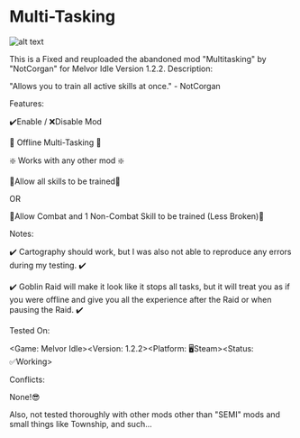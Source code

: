 # Multi-Tasking

![alt text](https://github.com/NaviNieve/Multi-Tasking/blob/assets/octopus.png?raw=true)

This is a Fixed and reuploaded the abandoned mod "Multitasking" by "NotCorgan" for Melvor Idle Version 1.2.2.
Description:

"Allows you to train all active skills at once." - NotCorgan

 

Features:

✔️Enable / ❌Disable Mod

💪 Offline Multi-Tasking 💪

❇️ Works with any other mod ❇️

 

🔢Allow all skills to be trained🔢

OR

👑Allow Combat and 1 Non-Combat Skill to be trained (Less Broken)👑

 

Notes:

✔️ Cartography should work, but I was also not able to reproduce any errors during my testing. ✔️ 

✔️ Goblin Raid will make it look like it stops all tasks, but it will treat you as if you were offline and give you all the experience after the Raid or when pausing the Raid. ✔️ 

 

Tested On:

<Game: Melvor Idle><Version: 1.2.2><Platform: 🖥Steam><Status: ✅Working>

 

Conflicts:

None!😎

Also, not tested thoroughly with other mods other than "SEMI" mods and small things like Township, and such...
